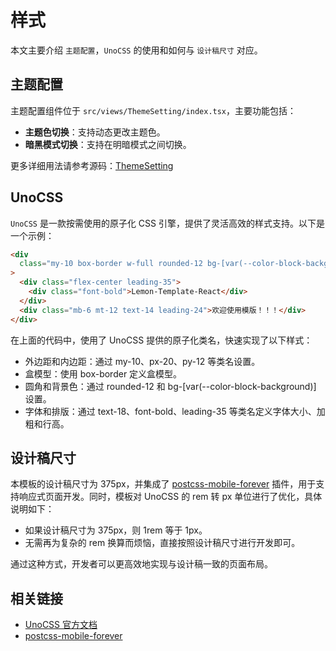 # 样式

本文主要介绍 `主题配置`，`UnoCSS` 的使用和如何与 `设计稿尺寸` 对应。

## 主题配置

主题配置组件位于 `src/views/ThemeSetting/index.tsx`，主要功能包括：

- **主题色切换**：支持动态更改主题色。
- **暗黑模式切换**：支持在明暗模式之间切换。

更多详细用法请参考源码：[ThemeSetting](https://github.com/sankeyangshu/lemon-template-react/blob/main/src/views/ThemeSetting/index.tsx)

## UnoCSS

`UnoCSS` 是一款按需使用的原子化 CSS 引擎，提供了灵活高效的样式支持。以下是一个示例：

```html
<div
  class="my-10 box-border w-full rounded-12 bg-[var(--color-block-background)] px-20 py-12 text-18"
>
  <div class="flex-center leading-35">
    <div class="font-bold">Lemon-Template-React</div>
  </div>
  <div class="mb-6 mt-12 text-14 leading-24">欢迎使用模版！！！</div>
</div>
```

在上面的代码中，使用了 UnoCSS 提供的原子化类名，快速实现了以下样式：

- 外边距和内边距：通过 my-10、px-20、py-12 等类名设置。
- 盒模型：使用 box-border 定义盒模型。
- 圆角和背景色：通过 rounded-12 和 bg-[var(--color-block-background)] 设置。
- 字体和排版：通过 text-18、font-bold、leading-35 等类名定义字体大小、加粗和行高。

## 设计稿尺寸

本模板的设计稿尺寸为 375px，并集成了 [postcss-mobile-forever](https://github.com/wswmsword/postcss-mobile-forever) 插件，用于支持响应式页面开发。同时，模板对 UnoCSS 的 rem 转 px 单位进行了优化，具体说明如下：

- 如果设计稿尺寸为 375px，则 1rem 等于 1px。
- 无需再为复杂的 rem 换算而烦恼，直接按照设计稿尺寸进行开发即可。

通过这种方式，开发者可以更高效地实现与设计稿一致的页面布局。

## 相关链接

- [UnoCSS 官方文档](https://unocss.dev/)
- [postcss-mobile-forever](https://github.com/wswmsword/postcss-mobile-forever)
